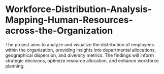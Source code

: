 # Workforce-Distribution-Analysis-Mapping-Human-Resources-across-the-Organization
The project aims to analyze and visualize the distribution of employees within the organization, providing insights into departmental allocations, geographical dispersion, and diversity metrics. The findings will inform strategic decisions, optimize resource allocation, and enhance workforce planning.
